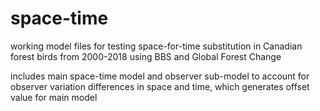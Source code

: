 # space-time
working model files for testing space-for-time substitution in Canadian forest birds from 2000-2018 using BBS and Global Forest Change

includes main space-time model and observer sub-model to account for observer variation differences in space and time, which generates offset value for main model
